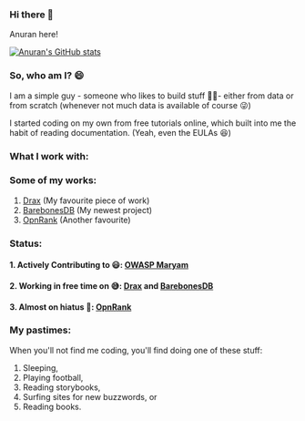 ### Hi there 👋

Anuran here! 

<!--
**anuran-roy/anuran-roy** is a ✨ _special_ ✨ repository because its `README.md` (this file) appears on your GitHub profile.

Here are some ideas to get you started:

- 🔭 I’m currently working on ...
- 🌱 I’m currently learning ...
- 👯 I’m looking to collaborate on ...
- 🤔 I’m looking for help with ...
- 💬 Ask me about ...
- 📫 How to reach me: ...
- 😄 Pronouns: ...
- ⚡ Fun fact: ...
-->


[![Anuran's GitHub stats](https://github-readme-stats.vercel.app/api?username=anuran-roy&show_icons=true&theme=dark)](https://github.com/anuraghazra/github-readme-stats)


### So, who am I? 😄

I am a simple guy - someone who likes to build stuff 🧑‍🔧- either from data or from scratch (whenever not much data is available of course 😜)

I started coding on my own from free tutorials online, which built into me the habit of reading documentation. (Yeah, even the EULAs 😆)

### What I work with:



### Some of my works: 

1. [Drax](https://github.com/anuran-roy/drax) (My favourite piece of work)
2. [BarebonesDB](https://github.com/anuran-roy/BarebonesDB) (My newest project)
3. [OpnRank](https://github.com/anuran-roy/OpnRank) (Another favourite)

### Status:

#### 1. Actively Contributing to 😃: [**OWASP Maryam**](https://github.com/saeeddhqan/Maryam)
#### 2. Working in free time on 😅: [**Drax**](https://github.com/anuran-roy/drax) and [**BarebonesDB**](https://github.com/anuran-roy/BarebonesDB)
#### 3. Almost on hiatus 🙁: [**OpnRank**](https://github.com/anuran-roy/OpnRank)

### My pastimes:

When you'll not find me coding, you'll find doing one of these stuff:

1. Sleeping,
2. Playing football,
3. Reading storybooks,
4. Surfing sites for new buzzwords, or
5. Reading books.

